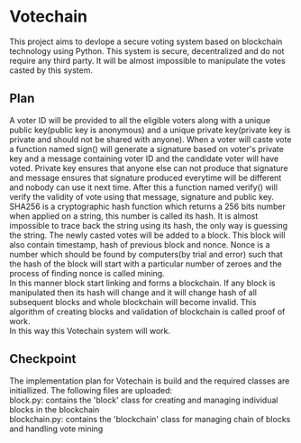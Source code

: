 # Votechain
This project aims to devlope a secure voting system based on blockchain technology using Python. This system is secure, decentralized and do not require any third party.
It will be almost impossible to manipulate the votes casted by this system.
## Plan
A voter ID will be provided to all the eligible voters along with a unique public key(public key is anonymous) and a unique private key(private key is private and should not be shared with anyone). When a voter will caste vote a function named sign() will generate a signature based on voter's private key and a message containing voter ID and the candidate voter will have voted. Private key ensures that anyone else can not produce that signature and message ensures that signature produced everytime will be different and nobody can use it next time. After this a function named verify() will verify the validity of vote using that message, signature and public key. <br>
SHA256 is a cryptographic hash function which returns a 256 bits number when applied on a string, this number is called its hash. It is almost impossible to trace back the string using its hash, the only way is guessing the string. The newly casted votes will be added to a block. This block will also contain timestamp, hash of previous block and nonce. Nonce is a number which should be found by computers(by trial and error) such that the hash of the block will start with a particular number of zeroes and the process of finding nonce is called mining. <br>
In this manner block start linking and forms a blockchain. If any block is manipulated then its hash will change and it will change hash of all subsequent blocks and whole blockchain will become invalid. This algorithm of creating blocks and validation of blockchain is called proof of work.<br>
In this way this Votechain system will work.<br>
## Checkpoint
The implementation plan for Votechain is build and the required classes are initiallized. The following files are uploaded:<br>
block.py: contains the 'block' class for creating and managing individual blocks in the blockchain<br>
blockchain.py: contains the 'blockchain' class for managing chain of blocks and handling vote mining<br>

